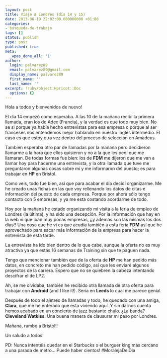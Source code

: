 ```yaml
---
layout: post
title: Viaje a Londres (día 14 y 15)
date: 2013-06-19 22:02:00.000000000 +01:00
categories:
- busqueda-de-trabajo
tags: []
status: publish
type: post
published: true
meta:
  _wpas_done_all: '1'
author:
  login: palvarez89
  email: palvarez89@gmail.com
  display_name: palvarez89
  first_name: ''
  last_name: ''
excerpt: !ruby/object:Hpricot::Doc
  options: {}
---
```

Hola a todos y bienvenidos de nuevo! 

El día 14 empezó como esperaba. A las 10 de la mañana recibí la primera
llamada, eran los de Adex (Francia), y la verdad es que todo muy bien. No se si
porque ya había hecho entrevistas para esa empresa o porque al ser franceses
nos entendemos mejor hablando en nuestro inglés intermedio. El caso es que
estoy otra vez dentro del proceso de selección en Amadeus.

También esperaba otro par de llamadas por la mañana pero decidieron llamarme a
la hora que ellos quisieron y no a la que les pedí que me llamaran. De todas
formas fue bien: los de **FDM** me dijeron que me van a llamar hoy para hacerme
una entrevista, y la otra llamada que tuve me preguntaron algunas cosas sobre
mi y me informaron del puesto; es para trabajar en **HP** en Bristol.

Como veis, todo fue bien, así que para acabar el día decidí organizarme. Me he
creado unas fichas en las que voy rellenando los datos de citas e información
del puesto de cada empresa. Porque por ahora sólo tengo contacto con 5
empresas, y ya me esta costando acordarme de todo.

Hoy por la mañana he estado organizando mi visita a la feria de empleo de
Londres (la última), y ha sido una decepción. Por la información que hay en la
web vi que iban muy pocas empresas, ¡¡y además son las mismas los dos días!!
Una cosa que he vi es que acudía también a esta feria **FDM** así que he
aprovechado para sacar más información de la empresa para hacer la entrevista
de esta tarde.

La entrevista ha ido bien dentro de lo que cabe, aunque la oferta no es muy
atractiva ya que estás 16 semanas de Training sin que te paguen nada.

Tengo que mencionar también que de la oferta de **HP** me han pedido más datos,
en concreto me han pedido código, así que les enviaré algunos proyectos de la
carrera. Espero que no se quiebren la cabeza intentando descifrar el de LP2.

Ah, se me olvidaba, también he recibido otra llamada de otra oferta para
trabajar con **Android** (and I like it!). Sería en **Leeds** lo cual me parece
genial.

Después de todo el ajetreo de llamadas y todo, he quedado con una amiga,
**Clara**, que me he enterado que esta viviendo aquí. Y sin darnos cuenta hemos
acabado en un concierto de jazz bastante chulo. ¿La banda? **Cleveland
Watkiss**. Una buena manera de clausurar mi paso por Londres.

Mañana, rumbo a Bristol!! 

Un saludo a todos! 

PD: Nunca intentéis quedar en el Starbucks o el burguer king más cercano a una parada de metro&#8230; Puede haber cientos! #MoralejaDelDia
